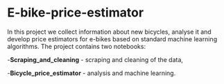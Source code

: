 # E-bike-price-estimator
In this project we collect information about new bicycles, analyse it and develop price estimators for e-bikes based on standard machine learning algorithms.
The project contains two notebooks:

-**Scraping_and_cleaning** - scraping and cleaning of the data,

-**Bicycle_price_estimator** - analysis and machine learning.
